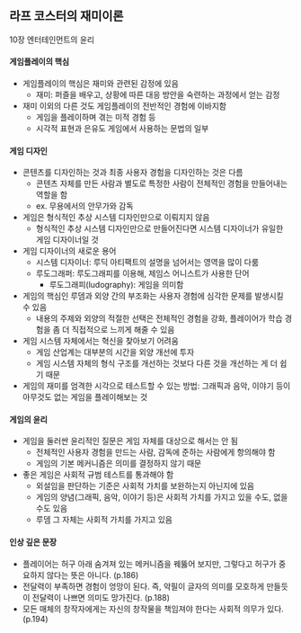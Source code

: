 ## 라프 코스터의 재미이론

10장 엔터테인먼트의 윤리

#### 게임플레이의 핵심

- 게임플레이의 핵심은 재미와 관련된 감정에 있음
  - 재미: 퍼즐을 배우고, 상황에 따른 대응 방안을 숙련하는 과정에서 얻는 감정
- 재미 이외의 다른 것도 게임플레이의 전반적인 경험에 이바지함
  - 게임을 플레이하며 겪는 미적 경험 등
  - 시각적 표현과 은유도 게임에서 사용하는 문법의 일부
 
#### 게임 디자인

- 콘텐츠를 디자인하는 것과 최종 사용자 경험을 디자인하는 것은 다름
  - 콘텐츠 자체를 만든 사람과 별도로 특정한 사람이 전체적인 경험을 만들어내는 역할을 함
  - ex. 무용에서의 안무가와 감독
- 게임은 형식적인 추상 시스템 디자인만으로 이뤄지지 않음
  - 형식적인 추상 시스템 디자인만으로 만들어진다면 시스템 디자이너가 유일한 게임 디자이너일 것
- 게임 디자이너의 새로운 용어
  - 시스템 디자이너: 루딕 아티팩트의 설명을 넘어서는 영역을 많이 다룸
  - 루도그래퍼: 루도그래피를 이용해, 제임스 어니스트가 사용한 단어
    - 루도그래피(ludography): 게임을 의미함
- 게임의 핵심인 루뎀과 외양 간의 부조화는 사용자 경험에 심각한 문제를 발생시킬 수 있음
  - 내용의 주제와 외양의 적절한 선택은 전체적인 경험을 강화, 플레이어가 학습 경험을 좀 더 직접적으로 느끼게 해줄 수 있음
- 게임 시스템 자체에서는 혁신을 찾아보기 어려움
  - 게임 산업계는 대부분의 시간을 외양 개선에 투자
  - 게임 시스템 자체의 형식 구조를 개선하는 것보다 다른 것을 개선하는 게 더 쉽기 때문
- 게임의 재미를 엄격한 시각으로 테스트할 수 있는 방법: 그래픽과 음악, 이야기 등이 아무것도 없는 게임을 플레이해보는 것

#### 게임의 윤리

- 게임을 둘러싼 윤리적인 질문은 게임 자체를 대상으로 해서는 안 됨
  - 전체적인 사용자 경험을 만드는 사람, 감독에 준하는 사람에게 항의해야 함
  - 게임의 기본 메커니즘은 의미를 결정하지 않기 때문
- 좋은 게임은 사회적 규범 테스트를 통과해야 함
  - 외설임을 판단하는 기준은 사회적 가치를 보완하는지 아닌지에 있음
  - 게임의 양념(그래픽, 음악, 이야기 등)은 사회적 가치를 가지고 있을 수도, 없을 수도 있음
  - 루뎀 그 자체는 사회적 가치를 가지고 있음

#### 인상 깊은 문장

- 플레이어는 허구 아래 숨겨져 있는 메커니즘을 꿰뚫어 보지만, 그렇다고 허구가 중요하지 않다는 뜻은 아니다. (p.186)
- 전달력이 부족하면 경험이 엉망이 된다. 즉, 악필이 글자의 의미를 모호하게 만들듯이 전달력이 나쁘면 의미도 망가진다. (p.188)
- 모든 매체의 창작자에게는 자신의 창작물을 책임져야 한다는 사회적 의무가 있다. (p.194)

